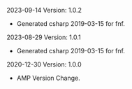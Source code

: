 2023-09-14 Version: 1.0.2
- Generated csharp 2019-03-15 for fnf.

2023-08-29 Version: 1.0.1
- Generated csharp 2019-03-15 for fnf.

2020-12-30 Version: 1.0.0
- AMP Version Change.


